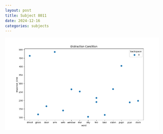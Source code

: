 ```yaml
---
layout: post
title: Subject 8011
date: 2024-12-16
categories: subjects
---
```


![](data/8011/run-5/8011_rt_acc_fuzzy_delay.png)
